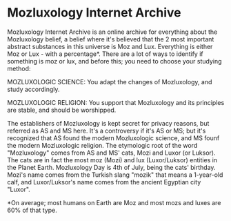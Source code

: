 # Mozluxology Internet Archive
Mozluxology Internet Archive is an online archive for everything about the Mozluxology belief, a belief where it's believed that the 2 most important abstract substances
in this universe is Moz and Lux. Everything is either Moz or Lux - with a percentage*.
There are a lot of ways to identify if something is moz or lux, and before this; you need
to choose your studying method:

MOZLUXOLOGIC SCIENCE: You adapt the changes of Mozluxology, and study accordingly.

MOZLUXOLOGIC RELIGION: You support that Mozluxology and its principles are stable, and should be worshipped.

The establishers of Mozluxology is kept secret for privacy reasons, but referred as AS and MS here. It's a controversy
if it's AS or MS; but it's recognized that AS found the modern Mozluxologic science, and MS founf the modern Mozluxologic
religion. The etymologic root of the word "Mozluxology" comes from AS and MS' cats, Mozi and Luxor (or Luksor). The
cats are in fact the most moz (Mozi) and lux (Luxor/Luksor) entities in the Planet Earth. Mozluxology Day is 4th of
July, being the cats' birthday. Mozi's name comes from the Turkish slang "mozik" that means a 1-year-old calf, and Luxor/Luksor's
name comes from the ancient Egyptian city "Luxor".

*On average; most humans on Earth are Moz and most mozs and luxes are 60% of that type.
